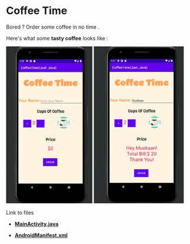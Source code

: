 # Coffee Time

Bored ? Order some coffee in no time .

Here's what some **tasty coffee** looks like :

<img src="https://github.com/Muskaan0111/CoffeeTime/blob/master/CoffeeTimeJust_Java/pics/SAVE_20201030_215926.jpg" title="" alt=" " width="236">                   <img src="https://github.com/Muskaan0111/CoffeeTime/blob/master/CoffeeTimeJust_Java/pics/SAVE_20201030_215914.jpg" title="" alt=" " width="246">



Link to files

- [**MainActivity.java**](https://github.com/Muskaan0111/CoffeeTime/blob/master/CoffeeTimeJust_Java/app/src/main/java/com/example/coffeetimejust_java/MainActivity.java)
  
- [**AndroidManifest.xml**](https://github.com/Muskaan0111/CoffeeTime/blob/master/CoffeeTimeJust_Java/app/src/main/AndroidManifest.xml)
<p><img alt="" src="file:///C:/Users/tbgadmin/AppData/Roaming/marktext/images/2020-10-30-21-31-07-image.png"></p>
<img alt="" src="file:///C:/Users/tbgadmin/AppData/Roaming/marktext/images/2020-10-30-21-41-00-image.png"></p>


 
